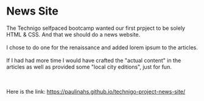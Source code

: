 # News Site

The Technigo selfpaced bootcamp wanted our first prpject to be solely HTML & CSS. And that we should do a news website. 
<br><br> I chose to do one for the renaissance and added lorem ipsum to the articles. <br>
<br>
If I had had more time I would have crafted the "actual content" in the articles as well as provided some "local city editions", just for fun. 
<br>
<br>
<br>

Here is the link:
https://paulinahs.github.io/technigo-project-news-site/
